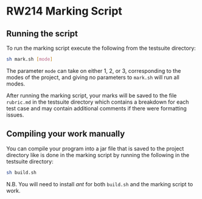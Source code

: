 # RW214 Marking Script

## Running the script

To run the marking script execute the following from the testsuite directory:

```bash
sh mark.sh [mode]
```

The parameter `mode` can take on either 1, 2, or 3, corresponding to the modes of the project, and giving no parameters to `mark.sh` will run all modes.

After running the marking script, your marks will be saved to the file `rubric.md` in the testsuite directory which contains a breakdown for each test case and may contain additional comments if there were formatting issues.

## Compiling your work manually

You can compile your program into a jar file that is saved to the project directory like is done in the marking script by running the following in the testsuite directory:

```bash
sh build.sh
```

N.B. You will need to install _ant_ for both `build.sh` and the marking script to work.
